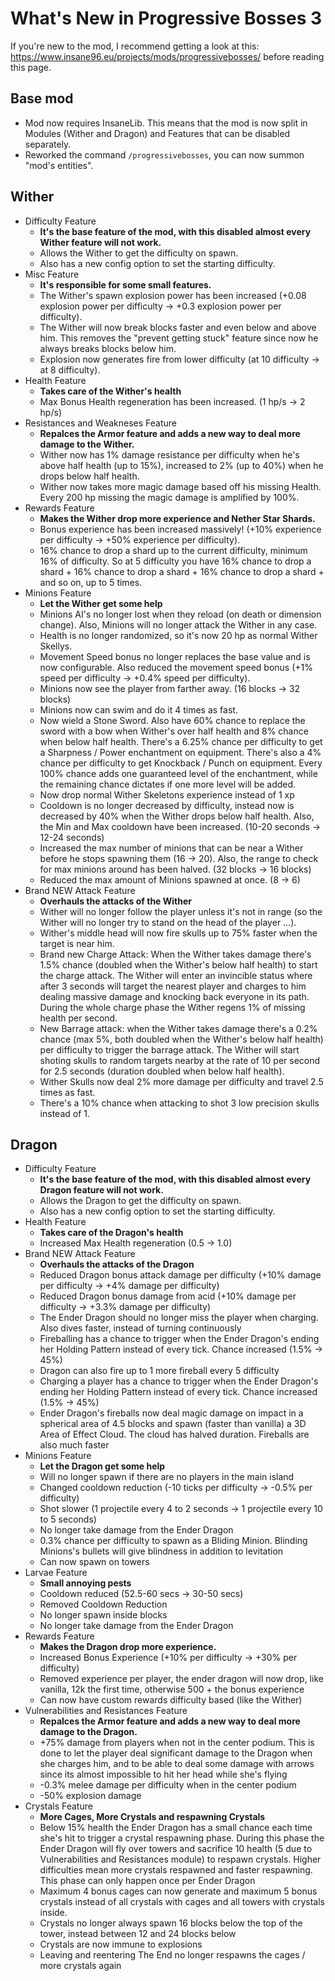 # What's New in Progressive Bosses 3

If you're new to the mod, I recommend getting a look at this: https://www.insane96.eu/projects/mods/progressivebosses/ before reading this page.

## Base mod
* Mod now requires InsaneLib. This means that the mod is now split in Modules (Wither and Dragon) and Features that can be disabled separately.
* Reworked the command `/progressivebosses`, you can now summon "mod's entities".

## Wither
* Difficulty Feature
    * **It's the base feature of the mod, with this disabled almost every Wither feature will not work.**
    * Allows the Wither to get the difficulty on spawn.
    * Also has a new config option to set the starting difficulty.
* Misc Feature
    * **It's responsible for some small features.**
    * The Wither's spawn explosion power has been increased (+0.08 explosion power per difficulty -> +0.3 explosion power per difficulty).
    * The Wither will now break blocks faster and even below and above him. This removes the "prevent getting stuck" feature since now he always breaks blocks below him.
    * Explosion now generates fire from lower difficulty (at 10 difficulty -> at 8 difficulty).
* Health Feature
    * **Takes care of the Wither's health**
    * Max Bonus Health regeneration has been increased. (1 hp/s -> 2 hp/s)
* Resistances and Weakneses Feature
    * **Repalces the Armor feature and adds a new way to deal more damage to the Wither.**
    * Wither now has 1% damage resistance per difficulty when he's above half health (up to 15%), increased to 2% (up to 40%) when he drops below half health.
    * Wither now takes more magic damage based off his missing Health. Every 200 hp missing the magic damage is amplified by 100%.
* Rewards Feature
    * **Makes the Wither drop more experience and Nether Star Shards.**
    * Bonus experience has been increased massively! (+10% experience per difficulty -> +50% experience per difficulty).
    * 16% chance to drop a shard up to the current difficulty, minimum 16% of difficulty. So at 5 difficulty you have 16% chance to drop a shard + 16% chance to drop a shard + 16% chance to drop a shard + and so on, up to 5 times.
* Minions Feature
    * **Let the Wither get some help**
    * Minions AI's no longer lost when they reload (on death or dimension change). Also, Minions will no longer attack the Wither in any case.
    * Health is no longer randomized, so it's now 20 hp as normal Wither Skellys.
    * Movement Speed bonus no longer replaces the base value and is now configurable. Also reduced the movement speed bonus (+1% speed per difficulty -> +0.4% speed per difficulty).
    * Minions now see the player from farther away. (16 blocks -> 32 blocks)
    * Minions now can swim and do it 4 times as fast.
    * Now wield a Stone Sword. Also have 60% chance to replace the sword with a bow when Wither's over half health and 8% chance when below half health. There's a 6.25% chance per difficulty to get a Sharpness / Power enchantment on equipment. There's also a 4% chance per difficulty to get Knockback / Punch on equipment. Every 100% chance adds one guaranteed level of the enchantment, while the remaining chance dictates if one more level will be added.
    * Now drop normal Wither Skeletons experience instead of 1 xp
    * Cooldown is no longer decreased by difficulty, instead now is decreased by 40% when the Wither drops below half health. Also, the Min and Max cooldown have been increased. (10-20 seconds -> 12-24 seconds)
    * Increased the max number of minions that can be near a Wither before he stops spawning them (16 -> 20). Also, the range to check for max minions around has been halved. (32 blocks -> 16 blocks)
    * Reduced the max amount of Minions spawned at once. (8 -> 6)
* Brand NEW Attack Feature
    * **Overhauls the attacks of the Wither**
    * Wither will no longer follow the player unless it's not in range (so the Wither will no longer try to stand on the head of the player ...).
    * Wither's middle head will now fire skulls up to 75% faster when the target is near him.
    * Brand new Charge Attack: When the Wither takes damage there's 1.5% chance (doubled when the Wither's below half health) to start the charge attack. The Wither will enter an invincible status where after 3 seconds will target the nearest player and charges to him dealing massive damage and knocking back everyone in its path. During the whole charge phase the Wither regens 1% of missing health per second.
    * New Barrage attack: when the Wither takes damage there's a 0.2% chance (max 5%, both doubled when the Wither's below half health) per difficulty to trigger the barrage attack. The Wither will start shoting skulls to random targets nearby at the rate of 10 per second for 2.5 seconds (duration doubled when below half health).
    * Wither Skulls now deal 2% more damage per difficulty and travel 2.5 times as fast.
    * There's a 10% chance when attacking to shot 3 low precision skulls instead of 1.
  
## Dragon
* Difficulty Feature
    * **It's the base feature of the mod, with this disabled almost every Dragon feature will not work.**
    * Allows the Dragon to get the difficulty on spawn.
    * Also has a new config option to set the starting difficulty.
* Health Feature
    * **Takes care of the Dragon's health**
    * Increased Max Health regeneration (0.5 -> 1.0)
* Brand NEW Attack Feature
    * **Overhauls the attacks of the Dragon**
    * Reduced Dragon bonus attack damage per difficulty (+10% damage per difficulty -> +4% damage per difficulty)
    * Reduced Dragon bonus damage from acid (+10% damage per difficulty -> +3.3% damage per difficulty)
    * The Ender Dragon should no longer miss the player when charging. Also dives faster, instead of turning continuously
    * Fireballing has a chance to trigger when the Ender Dragon's ending her Holding Pattern instead of every tick. Chance increased (1.5% -> 45%)
    * Dragon can also fire up to 1 more fireball every 5 difficulty
    * Charging a player has a chance to trigger when the Ender Dragon's ending her Holding Pattern instead of every tick. Chance increased (1.5% -> 45%)
    * Ender Dragon's fireballs now deal magic damage on impact in a spherical area of 4.5 blocks and spawn (faster than vanilla) a 3D Area of Effect Cloud. The cloud has halved duration. Fireballs are also much faster
* Minions Feature
    * **Let the Dragon get some help**
    * Will no longer spawn if there are no players in the main island
    * Changed cooldown reduction (-10 ticks per difficulty -> -0.5% per difficulty)
    * Shot slower (1 projectile every 4 to 2 seconds -> 1 projectile every 10 to 5 seconds)
    * No longer take damage from the Ender Dragon
    * 0.3% chance per difficulty to spawn as a Bliding Minion. Blinding Minions's bullets will give blindness in addition to levitation
    * Can now spawn on towers
* Larvae Feature
    * **Small annoying pests**
    * Cooldown reduced (52.5-60 secs -> 30-50 secs)
    * Removed Cooldown Reduction
    * No longer spawn inside blocks
    * No longer take damage from the Ender Dragon
* Rewards Feature
    * **Makes the Dragon drop more experience.**
    * Increased Bonus Experience (+10% per difficulty -> +30% per difficulty)
    * Removed experience per player, the ender dragon will now drop, like vanilla, 12k the first time, otherwise 500 + the bonus experience
    * Can now have custom rewards difficulty based (like the Wither)
* Vulnerabilities and Resistances Feature
    * **Repalces the Armor feature and adds a new way to deal more damage to the Dragon.**
    * +75% damage from players when not in the center podium. This is done to let the player deal significant damage to the Dragon when she charges him, and to be able to deal some damage with arrows since its almost impossible to hit her head while she's flying
    * -0.3% melee damage per difficulty when in the center podium
    * -50% explosion damage
* Crystals Feature
    * **More Cages, More Crystals and respawning Crystals**
    * Below 15% health the Ender Dragon has a small chance each time she's hit to trigger a crystal respawning phase. During this phase the Ender Dragon will fly over towers and sacrifice 10 health (5 due to Vulnerabilities and Resistances module) to respawn crystals. Higher difficulties mean more crystals respawned and faster respawning. This phase can only happen once per Ender Dragon
    * Maximum 4 bonus cages can now generate and maximum 5 bonus crystals instead of all crystals with cages and all towers with crystals inside.
    * Crystals no longer always spawn 16 blocks below the top of the tower, instead between 12 and 24 blocks below
    * Crystals are now immune to explosions
    * Leaving and reentering The End no longer respawns the cages / more crystals again  